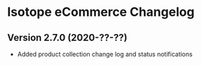 Isotope eCommerce Changelog
===========================

Version 2.7.0 (2020-??-??)
---------------------------------

- Added product collection change log and status notifications
